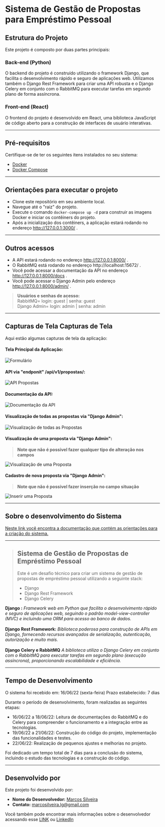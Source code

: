 # Sistema de Gestão de Propostas para Empréstimo Pessoal

## Estrutura do Projeto
Este projeto é composto por duas partes principais: 

### Back-end (Python)
O backend do projeto é construído utilizando o framework Django, que facilita o desenvolvimento rápido e seguro de aplicações web. Utilizamos também o Django Rest Framework para criar uma API robusta e o Django Celery em conjunto com o RabbitMQ para executar tarefas em segundo plano de forma assíncrona.

### Front-end (React)
O frontend do projeto é desenvolvido em React, uma biblioteca JavaScript de código aberto para a construção de interfaces de usuário interativas.
___

## Pré-requisitos
Certifique-se de ter os seguintes itens instalados no seu sistema:
* [Docker](https://docs.docker.com/)
* [Docker Compose](https://docs.docker.com/compose/)
___

## Orientações para executar o projeto
* Clone este repositório em seu ambiente local.
* Navegue até o "raiz" do projeto.
* Execute o comando `docker-compose up -d` para construir as imagens Docker e iniciar os contêiners do projeto.
* Após a inicialização dos contêiners, a aplicação estará rodando no endereço http://127.0.0.1:3000/ .
___

## Outros acessos
* A API estará rodando no endereço http://127.0.0.1:8000/ .
* O RabbitMQ está rodando no endereço http://localhost:15672/ .
* Você pode acessar a documentação da API no endereço http://127.0.0.1:8000/docs .
* Você pode acessar o Django Admin pelo endereço http://127.0.0.1:8000/admin/ .
> **Usuários e senhas de acesso:**<br>
> RabbitMQ= login: guest | senha: guest<br>
> Django Admin= login: admin | senha: admin
___

## Capturas de Tela Capturas de Tela
Aqui estão algumas capturas de tela da aplicação:<br>

#### Tela Principal da Aplicação:
![Formulário](https://github.com/MQSilveira/Desafio_Dev_Python_Django/blob/main/Files/pagina_formulario_em_branco.png)

#### API via "endponit" /api/v1/propostas/:
![API Propostas](https://github.com/MQSilveira/Desafio_Dev_Python_Django/blob/main/Files/enrececo_propostas.png)

#### Documentação da API:
![Documentação da API](https://github.com/MQSilveira/Desafio_Dev_Python_Django/blob/main/Files/documentacao_api.png)

#### Visualização de todas as propostas via "Django Admin":
![Visualização de todas as Propostas](https://github.com/MQSilveira/Desafio_Dev_Python_Django/blob/main/Files/admin_visualizar_todas_propostas.png)

#### Visualização de uma proposta via "Django Admin":
>**Note que não é possivel fazer qualquer tipo de alteração nos campos**

![Visualização de uma Proposta](https://github.com/MQSilveira/Desafio_Dev_Python_Django/blob/main/Files/admin_visualizar_proposta.png)

#### Cadastro de nova proposta via "Django Admin":
>**Note que não é possivel fazer inserção no campo situação**

![Inserir uma Proposta](https://github.com/MQSilveira/Desafio_Dev_Python_Django/blob/main/Files/admin_cadastro.png)
___

## Sobre o desenvolvimento do Sistema

[Neste link você encontra a documentação que contém as orientações para a criação do sistema.](https://github.com/MQSilveira/Desafio_Dev_Python_Django/blob/main/Files/README_original.md)
___

> ## Sistema de Gestão de Propostas de Empréstimo Pessoal
> Este é um desafio técnico para criar um sistema de gestão de propostas de empréstimo pessoal utilizando a seguinte stack:<br>
> * Django<br>
> * Django Rest Framework<br>
> * Django Celery<br>

**Django :** *Framework web em Python que facilita o desenvolvimento rápido e seguro de aplicações web, seguindo o padrão model-view-controller (MVC) e incluindo uma ORM para acesso ao banco de dados.*<br><br>
**Django Rest Framework:** *Biblioteca poderosa para construção de APIs em Django, fornecendo recursos avançados de serialização, autenticação, autorização e muito mais.*<br><br>
**Django Celery e RabbitMQ** *A biblioteca utiliza o Django Celery em conjunto com o RabbitMQ para executar tarefas em segundo plano (execução assíncrona), proporcionando escalabilidade e eficiência.*
___

## Tempo de Desenvolvimento
O sistema foi recebido em: 16/06/22 (sexta-feira)
Prazo estabelecido: 7 dias

Durante o período de desenvolvimento, foram realizadas as seguintes etapas:

- 16/06/22 a 18/06/22: Leitura de documentações do RabbitMQ e do Celery para compreender o funcionamento e a integração entre as tecnologias.
- 19/06/22 a 21/06/22: Construção do código do projeto, implementação das funcionalidades e testes.
- 22/06/22: Realização de pequenos ajustes e melhorias no projeto.

Foi dedicado um tempo total de 7 dias para a conclusão do sistema, incluindo o estudo das tecnologias e a construção do código.
___

## Desenvolvido por
Este projeto foi desenvolvido por: 

- **Nome do Desenvolvedor:** [Marcos Silveira](https://github.com/MQSilveira)
- **Contato:** marcosilveira.lg@gmail.com

Você também pode encontrar mais informações sobre o desenvolvedor acessando esse [LINK](https://mqsilveira.github.io/pagina_links/) ou [LinkedIn](https://www.linkedin.com/in/dev-marcos-silveira/)


